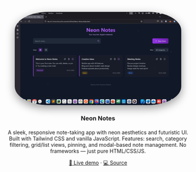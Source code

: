 <!-- README.md -->
<div align="center" style="margin-bottom: 20px;">
  <a href="https://amirhosseingholami-dev.github.io/Neon-Notes/" target="_blank" style="text-decoration: none; color: inherit;">
    <img
      src="./Screenshot.png"
      alt="Neon Notes"
      style="max-width:90%; height:auto; border-radius:20%; box-shadow:0 8px 24px rgba(0,0,0,0.4);"
    />
    <h3>Neon Notes</h3>
  </a>
</div>
<p align="center">
  A sleek, responsive note-taking app with neon aesthetics and futuristic UI.  
  Built with Tailwind CSS and vanilla JavaScript.  
  Features: search, category filtering, grid/list views, pinning, and modal-based note management.  
  No frameworks — just pure HTML/CSS/JS.
</p>
<p align="center">
  <a href="https://amirhosseingholami-dev.github.io/Neon-Notes/" target="_blank">🎯 Live demo</a> ·
  <a href="https://github.com/AmirHosseinGholami-DEV/Neon-Notes/" target="_blank">💻 Source</a>
</p>
